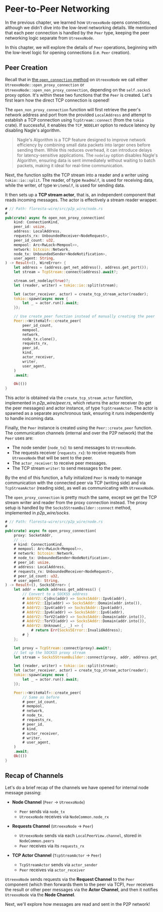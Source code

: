# Peer-to-Peer Networking

In the previous chapter, we learned how `UtreexoNode` opens connections, although we didn't dive into the low-level networking details. We mentioned that each peer connection is handled by the `Peer` type, keeping the peer networking logic separate from `UtreexoNode`.

In this chapter, we will explore the details of `Peer` operations, beginning with the low-level logic for opening connections (i.e. `Peer` creation).

## Peer Creation

Recall that in [the `open_connection` method](ch06-03-opening-connections.md#open-connection) on `UtreexoNode` we call either `UtreexoNode::open_proxy_connection` or `UtreexoNode::open_non_proxy_connection`, depending on the `self.socks5` proxy option. It's within these two functions that the `Peer` is created. Let's first learn how the direct TCP connection is opened!

The `open_non_proxy_connection` function will first retrieve the peer's network address and port from the provided `LocalAddress` and attempt to establish a TCP connection using `TcpStream::connect` (from the `tokio` crate). If successful, it enables the `TCP_NODELAY` option to reduce latency by disabling Nagle's algorithm.

> Nagle's Algorithm is a TCP feature designed to improve network efficiency by combining small data packets into larger ones before sending them. While this reduces overhead, it can introduce delays for latency-sensitive applications. The `nodelay` option disables Nagle's Algorithm, ensuring data is sent immediately without waiting to batch packets, making it ideal for real-time communication.

Next, the function splits the TCP stream into a reader and a writer using `tokio::io::split`. The reader, of type `ReadHalf`, is used for receiving data, while the writer, of type `WriteHalf`, is used for sending data.

It then sets up a **TCP stream actor**, that is, an independent component that reads incoming messages. The actor is effectively a stream reader wrapper.

```rust
# // Path: floresta-wire/src/p2p_wire/node.rs
#
pub(crate) async fn open_non_proxy_connection(
    kind: ConnectionKind,
    peer_id: usize,
    address: LocalAddress,
    requests_rx: UnboundedReceiver<NodeRequest>,
    peer_id_count: u32,
    mempool: Arc<RwLock<Mempool>>,
    network: bitcoin::Network,
    node_tx: UnboundedSender<NodeNotification>,
    user_agent: String,
) -> Result<(), WireError> {
    let address = (address.get_net_address(), address.get_port());
    let stream = TcpStream::connect(address).await?;

    stream.set_nodelay(true)?;
    let (reader, writer) = tokio::io::split(stream);

    let (actor_receiver, actor) = create_tcp_stream_actor(reader);
    tokio::spawn(async move {
        let _ = actor.run().await;
    });

    // Use create_peer function instead of manually creating the peer
    Peer::<WriteHalf>::create_peer(
        peer_id_count,
        mempool,
        network,
        node_tx.clone(),
        requests_rx,
        peer_id,
        kind,
        actor_receiver,
        writer,
        user_agent,
    )
    .await;

    Ok(())
}
```

This actor is obtained via the `create_tcp_stream_actor` function, implemented in _p2p_wire/peer.rs_, which returns the actor receiver (to get the peer messages) and actor instance, of type `TcpStreamActor`. The actor is spawned as a separate asynchronous task, ensuring it runs independently to handle incoming data.

Finally, the `Peer` instance is created using the `Peer::create_peer` function. The communication channels (internal and over the P2P network) that the `Peer` uses are:

- The node sender (`node_tx`): to send messages to `UtreexoNode`.
- The requests receiver (`requests_rx`): to receive requests from `UtreexoNode` that will be sent to the peer.
- The `actor_receiver`: to receive peer messages.
- The TCP stream `writer`: to send messages to the peer.

By the end of this function, a fully initialized `Peer` is ready to manage communication with the connected peer via TCP (writing side) and via `TcpStreamActor` (reading side), as well as communicating with `UtreexoNode`.

The `open_proxy_connection` is pretty much the same, except we get the TCP stream writer and reader from the proxy connection instead. The proxy setup is handled by the `Socks5StreamBuilder::connect` method, implemented in _p2p_wire/socks_.

```rust
# // Path: floresta-wire/src/p2p_wire/node.rs
#
pub(crate) async fn open_proxy_connection(
    proxy: SocketAddr,
    // ...
    # kind: ConnectionKind,
    # mempool: Arc<RwLock<Mempool>>,
    # network: bitcoin::Network,
    # node_tx: UnboundedSender<NodeNotification>,
    # peer_id: usize,
    # address: LocalAddress,
    # requests_rx: UnboundedReceiver<NodeRequest>,
    # peer_id_count: u32,
    # user_agent: String,
) -> Result<(), Socks5Error> {
    let addr = match address.get_address() {
        // Convert to a SOCKS5 address
        # AddrV2::Cjdns(addr) => Socks5Addr::Ipv6(addr),
        # AddrV2::I2p(addr) => Socks5Addr::Domain(addr.into()),
        # AddrV2::Ipv4(addr) => Socks5Addr::Ipv4(addr),
        # AddrV2::Ipv6(addr) => Socks5Addr::Ipv6(addr),
        # AddrV2::TorV2(addr) => Socks5Addr::Domain(addr.into()),
        # AddrV2::TorV3(addr) => Socks5Addr::Domain(addr.into()),
        # AddrV2::Unknown(_, _) => {
            # return Err(Socks5Error::InvalidAddress);
        # }
    };

    let proxy = TcpStream::connect(proxy).await?;
    // Set up the SOCKS5 proxy stream
    let stream = Socks5StreamBuilder::connect(proxy, addr, address.get_port()).await?;

    let (reader, writer) = tokio::io::split(stream);
    let (actor_receiver, actor) = create_tcp_stream_actor(reader);
    tokio::spawn(async move {
        let _ = actor.run().await;
    });

    Peer::<WriteHalf>::create_peer(
        // Same as before
        # peer_id_count,
        # mempool,
        # network,
        # node_tx,
        # requests_rx,
        # peer_id,
        # kind,
        # actor_receiver,
        # writer,
        # user_agent,
    )
    .await;
    Ok(())
}
```

## Recap of Channels

Let's do a brief recap of the channels we have opened for internal node message passing:

- **Node Channel** (`Peer` -> `UtreexoNode`)
  - `Peer` sends via `node_tx`
  - `UtreexoNode` receives via `NodeCommon.node_rx`

- **Requests Channel** (`UtreexoNode` -> `Peer`)
  - `UtreexoNode` sends via each `LocalPeerView.channel`, stored in `NodeCommon.peers`
  - `Peer` receives via its `requests_rx`

- **TCP Actor Channel** (`TcpStreamActor` -> `Peer`)
  - `TcpStreamActor` sends via `actor_sender`
  - `Peer` receives via `actor_receiver`

`UtreexoNode` sends requests via the **Request Channel** to the `Peer` component (which then forwards them to the peer via TCP), `Peer` receives the result or other peer messages via the **Actor Channel**, and then it notifies `UtreexoNode` via the **Node Channel**.

Next, we'll explore how messages are read and sent in the P2P network!
